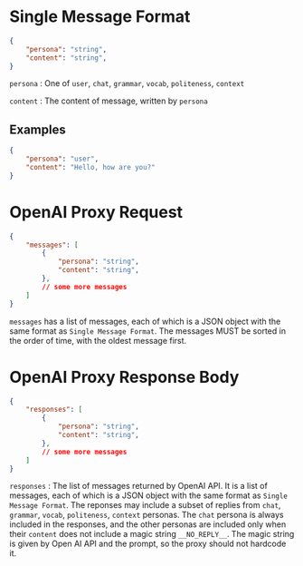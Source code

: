# Single Message Format

```json
{
    "persona": "string",
    "content": "string",
}
```
`persona` : One of `user`, `chat`, `grammar`, `vocab`, `politeness`, `context`


`content` : The content of message, written by `persona`


## Examples
```json
{
    "persona": "user",
    "content": "Hello, how are you?"
}
```



# OpenAI Proxy Request 

```json
{
    "messages": [
        {
            "persona": "string",
            "content": "string",
        },
        // some more messages
    ]
}
```
`messages` has a list of messages, each of which is a JSON object with the same format as `Single Message Format`.
The messages MUST be sorted in the order of time, with the oldest message first.

# OpenAI Proxy Response Body

```json
{
    "responses": [
        {
            "persona": "string",
            "content": "string",
        },
        // some more messages
    ]
}
```
`responses` : The list of messages returned by OpenAI API. It is a list of messages, each of which is a JSON object with the same format as `Single Message Format`.
The reponses may include a subset of replies from `chat`, `grammar`, `vocab`, `politeness`, `context` personas. The `chat` persona is always included in the responses, and the other personas are included only when their `content` does not include a magic string `__NO_REPLY__`. The magic string is given by Open AI API and the prompt, so the proxy should not hardcode it.



